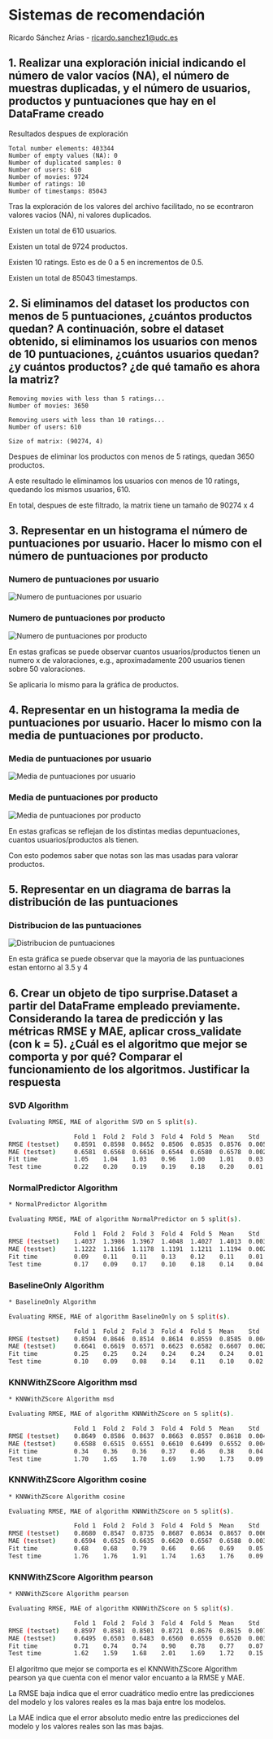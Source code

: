 # Sistemas de recomendación

Ricardo Sánchez Arias - ricardo.sanchez1@udc.es

## 1. Realizar una exploración inicial indicando el número de valor vacíos (NA), el número de muestras duplicadas, y el número de usuarios, productos y puntuaciones que hay en el DataFrame creado

Resultados despues de exploración

```console
Total number elements: 403344
Number of empty values (NA): 0
Number of duplicated samples: 0
Number of users: 610
Number of movies: 9724
Number of ratings: 10
Number of timestamps: 85043
```

Tras la exploración de los valores del archivo facilitado, no se econtraron valores vacios (NA), ni valores duplicados.

Existen un total de 610 usuarios.

Existen un total de 9724 productos.

Existen 10 ratings. Esto es de 0 a 5 en incrementos de 0.5.

Existen un total de 85043 timestamps.

## 2. Si eliminamos del dataset los productos con menos de 5 puntuaciones, ¿cuántos productos quedan? A continuación, sobre el dataset obtenido, si eliminamos los usuarios con menos de 10 puntuaciones, ¿cuántos usuarios quedan? ¿y cuántos productos? ¿de qué tamaño es ahora la matriz?

```console
Removing movies with less than 5 ratings...
Number of movies: 3650

Removing users with less than 10 ratings...
Number of users: 610

Size of matrix: (90274, 4)
```

Despues de eliminar los productos con menos de 5 ratings, quedan 3650 productos.

A este resultado le eliminamos los usuarios con menos de 10 ratings, quedando los mismos usuarios, 610.

En total, despues de este filtrado, la matrix tiene un tamaño de 90274 x 4

## 3. Representar en un histograma el número de puntuaciones por usuario. Hacer lo mismo con el número de puntuaciones por producto

### Numero de puntuaciones por usuario

![Numero de puntuaciones por usuario](/assets/03.%20puntuaciones%20por%20usuario.jpg "Numero de puntuaciones por usuario")

### Numero de puntuaciones por producto

![Numero de puntuaciones por producto](/assets/03.%20puntuaciones%20por%20pelicula.jpg "Numero de puntuaciones por producto")

En estas graficas se puede observar cuantos usuarios/productos tienen un numero x de valoraciones, e.g., aproximadamente 200 usuarios tienen sobre 50 valoraciones.

Se aplicaria lo mismo para la gráfica de productos.

## 4. Representar en un histograma la media de puntuaciones por usuario. Hacer lo mismo con la media de puntuaciones por producto.

### Media de puntuaciones por usuario

![Media de puntuaciones por usuario](/assets/04.%20media%20puntuaciones%20por%20usuario.jpg "Media de puntuaciones por usuario")

### Media de puntuaciones por producto

![Media de puntuaciones por producto](/assets/04.%20media%20puntuaciones%20por%20pelicula.jpg "Media de puntuaciones por producto")

En estas graficas se reflejan de los distintas medias depuntuaciones, cuantos usuarios/productos als tienen.

Con esto podemos saber que notas son las mas usadas para valorar productos.

## 5. Representar en un diagrama de barras la distribución de las puntuaciones

### Distribucion de las puntuaciones

![Distribucion de puntuaciones](/assets/05.%20distribucion%20puntuaciones.jpg "Distribucion de puntuaciones")

En esta gráfica se puede observar que la mayoria de las puntuaciones estan entorno al 3.5 y 4

## 6. Crear un objeto de tipo surprise.Dataset a partir del DataFrame empleado previamente. Considerando la tarea de predicción y las métricas RMSE y MAE, aplicar cross_validate (con k = 5). ¿Cuál es el algoritmo que mejor se comporta y por qué? Comparar el funcionamiento de los algoritmos. Justificar la respuesta

### SVD Algorithm

```bash
Evaluating RMSE, MAE of algorithm SVD on 5 split(s).

                  Fold 1  Fold 2  Fold 3  Fold 4  Fold 5  Mean    Std
RMSE (testset)    0.8591  0.8598  0.8652  0.8506  0.8535  0.8576  0.0051
MAE (testset)     0.6581  0.6568  0.6616  0.6544  0.6580  0.6578  0.0023
Fit time          1.05    1.04    1.03    0.96    1.00    1.01    0.03
Test time         0.22    0.20    0.19    0.19    0.18    0.20    0.01
```

### NormalPredictor Algorithm

```bash
* NormalPredictor Algorithm

Evaluating RMSE, MAE of algorithm NormalPredictor on 5 split(s).

                  Fold 1  Fold 2  Fold 3  Fold 4  Fold 5  Mean    Std
RMSE (testset)    1.4037  1.3986  1.3967  1.4048  1.4027  1.4013  0.0031
MAE (testset)     1.1222  1.1166  1.1178  1.1191  1.1211  1.1194  0.0020
Fit time          0.09    0.11    0.11    0.13    0.12    0.11    0.01
Test time         0.17    0.09    0.17    0.10    0.18    0.14    0.04
```

### BaselineOnly Algorithm

```bash
* BaselineOnly Algorithm

Evaluating RMSE, MAE of algorithm BaselineOnly on 5 split(s).

                  Fold 1  Fold 2  Fold 3  Fold 4  Fold 5  Mean    Std
RMSE (testset)    0.8594  0.8646  0.8514  0.8614  0.8559  0.8585  0.0045
MAE (testset)     0.6641  0.6619  0.6571  0.6623  0.6582  0.6607  0.0027
Fit time          0.25    0.25    0.24    0.24    0.24    0.24    0.01
Test time         0.10    0.09    0.08    0.14    0.11    0.10    0.02
```

### KNNWithZScore Algorithm msd

```bash
* KNNWithZScore Algorithm msd

Evaluating RMSE, MAE of algorithm KNNWithZScore on 5 split(s).

                  Fold 1  Fold 2  Fold 3  Fold 4  Fold 5  Mean    Std
RMSE (testset)    0.8649  0.8586  0.8637  0.8663  0.8557  0.8618  0.0040
MAE (testset)     0.6588  0.6515  0.6551  0.6610  0.6499  0.6552  0.0042
Fit time          0.34    0.36    0.36    0.37    0.46    0.38    0.04
Test time         1.70    1.65    1.70    1.69    1.90    1.73    0.09
```

### KNNWithZScore Algorithm cosine

```bash
* KNNWithZScore Algorithm cosine

Evaluating RMSE, MAE of algorithm KNNWithZScore on 5 split(s).

                  Fold 1  Fold 2  Fold 3  Fold 4  Fold 5  Mean    Std
RMSE (testset)    0.8680  0.8547  0.8735  0.8687  0.8634  0.8657  0.0064
MAE (testset)     0.6594  0.6525  0.6635  0.6620  0.6567  0.6588  0.0039
Fit time          0.68    0.68    0.79    0.66    0.66    0.69    0.05
Test time         1.76    1.76    1.91    1.74    1.63    1.76    0.09
```

### KNNWithZScore Algorithm pearson

```bash
* KNNWithZScore Algorithm pearson

Evaluating RMSE, MAE of algorithm KNNWithZScore on 5 split(s).

                  Fold 1  Fold 2  Fold 3  Fold 4  Fold 5  Mean    Std
RMSE (testset)    0.8597  0.8581  0.8501  0.8721  0.8676  0.8615  0.0077
MAE (testset)     0.6495  0.6503  0.6483  0.6560  0.6559  0.6520  0.0033
Fit time          0.71    0.74    0.74    0.90    0.78    0.77    0.07
Test time         1.62    1.59    1.68    2.01    1.69    1.72    0.15
```

El algoritmo que mejor se comporta es el KNNWithZScore Algorithm pearson ya que cuenta con el menor valor encuanto a la RMSE y MAE.

La RMSE baja indica que el error cuadrático medio entre las predicciones del modelo y los valores reales es la mas baja entre los modelos.

La MAE indica que el error absoluto medio entre las predicciones del modelo y los valores reales son las mas bajas.
